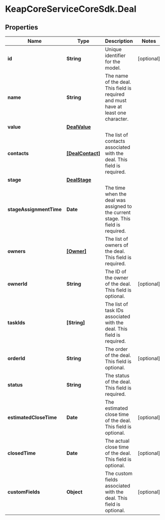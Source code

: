 # KeapCoreServiceCoreSdk.Deal

## Properties

Name | Type | Description | Notes
------------ | ------------- | ------------- | -------------
**id** | **String** | Unique identifier for the model. | [optional] 
**name** | **String** | The name of the deal. This field is required and must have at least one character. | 
**value** | [**DealValue**](DealValue.md) |  | 
**contacts** | [**[DealContact]**](DealContact.md) | The list of contacts associated with the deal. This field is required. | 
**stage** | [**DealStage**](DealStage.md) |  | 
**stageAssignmentTime** | **Date** | The time when the deal was assigned to the current stage. This field is required. | 
**owners** | [**[Owner]**](Owner.md) | The list of owners of the deal. This field is required. | 
**ownerId** | **String** | The ID of the owner of the deal. This field is optional. | [optional] 
**taskIds** | **[String]** | The list of task IDs associated with the deal. This field is required. | 
**orderId** | **String** | The order of the deal. This field is optional. | [optional] 
**status** | **String** | The status of the deal. This field is required. | 
**estimatedCloseTime** | **Date** | The estimated close time of the deal. This field is optional. | [optional] 
**closedTime** | **Date** | The actual close time of the deal. This field is optional. | [optional] 
**customFields** | **Object** | The custom fields associated with the deal. This field is optional. | [optional] 


